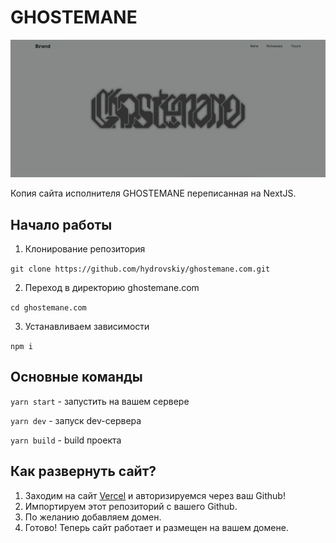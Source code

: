 # GHOSTEMANE

![Website](./public/Preview.png)

Копия сайта исполнителя GHOSTEMANE переписанная на NextJS. 

## Начало работы

1. Клонирование репозитория 

```git clone https://github.com/hydrovskiy/ghostemane.com.git```

2. Переход в директорию ghostemane.com

```cd ghostemane.com```

3. Устанавливаем зависимости

```npm i```

## Основные команды

```yarn start``` - запустить на вашем сервере

```yarn dev``` - запуск dev-сервера

```yarn build``` - build проекта

## Как развернуть сайт?

1. Заходим на сайт [Vercel](https://vercel.com) и авторизируемся через ваш Github!
2. Импортируем этот репозиторий с вашего Github.
3. По желанию добавляем домен.
4. Готово! Теперь сайт работает и размещен на вашем домене.
